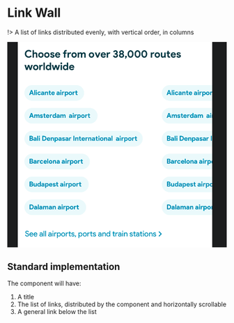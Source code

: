 # Link Wall

!> A list of links distributed evenly, with vertical order, in columns 

![Link wall](linkwall.png ':size=600')

## Standard implementation
The component will have:
1. A title
1. The list of links, distributed by the component and horizontally scrollable
1. A general link below the list
